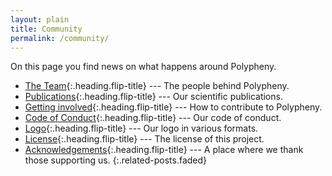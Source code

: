 ```yaml
---
layout: plain
title: Community
permalink: /community/
---
```


On this page you find news on what happens around Polypheny.

* [The Team]{:.heading.flip-title} --- The people behind Polypheny.
* [Publications]{:.heading.flip-title} --- Our scientific publications.
* [Getting involved]{:.heading.flip-title} --- How to contribute to Polypheny.
* [Code of Conduct]{:.heading.flip-title} --- Our code of conduct.
* [Logo]{:.heading.flip-title} --- Our logo in various formats.
* [License]{:.heading.flip-title} --- The license of this project.
* [Acknowledgements]{:.heading.flip-title} --- A place where we thank those supporting us.
{:.related-posts.faded}

[The Team]: team.md
[Publications]: publications.md
[Getting involved]: contribute.md
[Code of Conduct]: code_of_conduct.md
[Logo]: logo.md
[License]: license.md
[Acknowledgements]: acknowledgements.md
